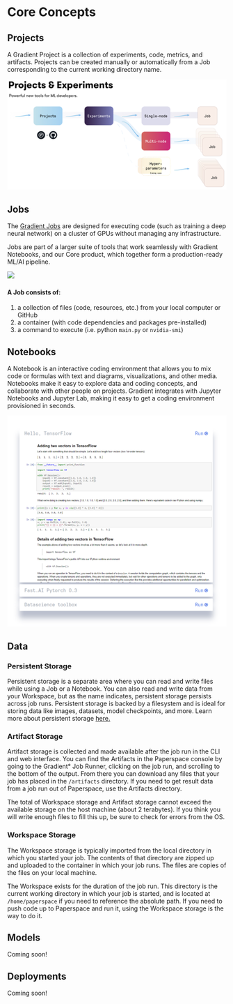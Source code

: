 # Core Concepts

## Projects

A Gradient Project is a collection of experiments, code, metrics, and artifacts. Projects can be created manually or automatically from a Job corresponding to the current working directory name.

![](../.gitbook/assets/object_model.jpg) 

## Jobs

The [Gradient Jobs](https://www.paperspace.com/console/jobs) are designed for executing code \(such as training a deep neural network\) on a cluster of GPUs without managing any infrastructure.

Jobs are part of a larger suite of tools that work seamlessly with Gradient Notebooks, and our Core product, which together form a production-ready ML/AI pipeline.

![](https://support.paperspace.com/hc/article_attachments/360008627173/mceclip1.png)

#### A Job consists of:

1. a collection of files \(code, resources, etc.\) from your local computer or GitHub
2. a container \(with code dependencies and packages pre-installed\)
3. a command to execute \(i.e. python `main.py` or `nvidia-smi`\)

## Notebooks

A Notebook is an interactive coding environment that allows you to mix code or formulas with text and diagrams, visualizations, and other media. Notebooks make it easy to explore data and coding concepts, and collaborate with other people on projects. Gradient integrates with Jupyter Notebooks and Jupyter Lab, making it easy to get a coding environment provisioned in seconds.

![](../.gitbook/assets/image%20%281%29.png)

## Data

### Persistent Storage

Persistent storage is a separate area where you can read and write files while using a Job or a Notebook. You can also read and write data from your Workspace, but as the name indicates, persistent storage persists across job runs. Persistent storage is backed by a filesystem and is ideal for storing data like images, datasets, model checkpoints, and more. Learn more about persistent storage [here.](https://support.paperspace.com/hc/en-us/articles/360001468133-Persistent-Storage)

### Artifact Storage

Artifact storage is collected and made available after the job run in the CLI and web interface. You can find the Artifacts in the Paperspace console by going to the Gradient° Job Runner, clicking on the job run, and scrolling to the bottom of the output. From there you can download any files that your job has placed in the `/artifacts` directory. If you need to get result data from a job run out of Paperspace, use the Artifacts directory.

The total of Workspace storage and Artifact storage cannot exceed the available storage on the host machine \(about 2 terabytes\). If you think you will write enough files to fill this up, be sure to check for errors from the OS.

### Workspace Storage

The Workspace storage is typically imported from the local directory in which you started your job. The contents of that directory are zipped up and uploaded to the container in which your job runs. The files are copies of the files on your local machine.

The Workspace exists for the duration of the job run. This directory is the current working directory in which your job is started, and is located at `/home/paperspace` if you need to reference the absolute path. If you need to push code up to Paperspace and run it, using the Workspace storage is the way to do it.

## Models

Coming soon!

## Deployments

Coming soon!

